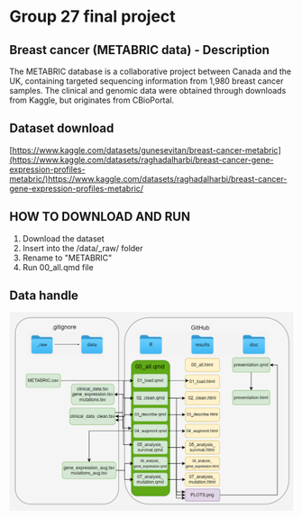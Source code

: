 # Group 27 final project

## Breast cancer (METABRIC data) - Description

The METABRIC database is a collaborative project between Canada and the UK, containing targeted sequencing information from 1,980 breast cancer samples. The clinical and genomic data were obtained through downloads from Kaggle, but originates from CBioPortal.

## Dataset download

[https://www.kaggle.com/datasets/gunesevitan/breast-cancer-metabric](https://www.kaggle.com/datasets/raghadalharbi/breast-cancer-gene-expression-profiles-metabric/)<https://www.kaggle.com/datasets/raghadalharbi/breast-cancer-gene-expression-profiles-metabric/>

## HOW TO DOWNLOAD AND RUN

1.  Download the dataset
2.  Insert into the /data/\_raw/ folder
3.  Rename to "METABRIC"
4.  Run 00_all.qmd file

## Data handle

![](doc/images/data_handle.png)
